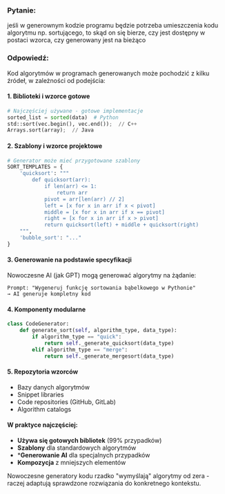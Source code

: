 ### Pytanie:

jeśli w generownym kodzie programu będzie potrzeba umieszczenia kodu algorytmu np. sortującego, to skąd on się bierze, czy jest dostępny w postaci wzorca, czy generowany jest na bieżąco

### Odpowiedź:

Kod algorytmów w programach generowanych może pochodzić z kilku źródeł, w zależności od podejścia:

#### 1. Biblioteki i wzorce gotowe
```python
# Najczęściej używane - gotowe implementacje
sorted_list = sorted(data)  # Python
std::sort(vec.begin(), vec.end());  // C++
Arrays.sort(array);  // Java
```

#### 2. Szablony i wzorce projektowe
```python
# Generator może mieć przygotowane szablony
SORT_TEMPLATES = {
    'quicksort': """
        def quicksort(arr):
            if len(arr) <= 1:
                return arr
            pivot = arr[len(arr) // 2]
            left = [x for x in arr if x < pivot]
            middle = [x for x in arr if x == pivot]
            right = [x for x in arr if x > pivot]
            return quicksort(left) + middle + quicksort(right)
    """,
    'bubble_sort': "..."
}
```

#### 3. Generowanie na podstawie specyfikacji

Nowoczesne AI (jak GPT) mogą generować algorytmy na żądanie:
```
Prompt: "Wygeneruj funkcję sortowania bąbelkowego w Pythonie"
→ AI generuje kompletny kod
```

#### 4. Komponenty modularne
```python
class CodeGenerator:
    def generate_sort(self, algorithm_type, data_type):
        if algorithm_type == "quick":
            return self._generate_quicksort(data_type)
        elif algorithm_type == "merge":
            return self._generate_mergesort(data_type)
```

#### 5. Repozytoria wzorców

- Bazy danych algorytmów
- Snippet libraries
- Code repositories (GitHub, GitLab)
- Algorithm catalogs

#### W praktyce najczęściej:

  - **Używa się gotowych bibliotek** (99% przypadków)
  - **Szablony** dla standardowych algorytmów
  - ***Generowanie AI** dla specjalnych przypadków
  - **Kompozycja** z mniejszych elementów

Nowoczesne generatory kodu rzadko "wymyślają" algorytmy od zera - raczej adaptują sprawdzone rozwiązania do konkretnego kontekstu.